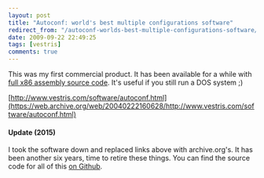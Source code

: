 ```yaml
---
layout: post
title: "Autoconf: world's best multiple configurations software"
redirect_from: "/autoconf-worlds-best-multiple-configurations-software/"
date: 2009-09-22 22:49:25
tags: [vestris]
comments: true
---
```

This was my first commercial product. It has been available for a while with [full x86 assembly source code](https://github.com/dblock/autoconf). It's useful if you still run a DOS system ;)

[http://www.vestris.com/software/autoconf.html](https://web.archive.org/web/20040222160628/http://www.vestris.com/software/autoconf.html)

#### Update (2015)

I took the software down and replaced links above with archive.org's. It has been another six years, time to retire these things. You can find the source code for all of this [on Github](https://github.com/dblock/autoconf).
